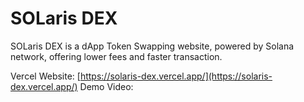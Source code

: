 # SOLaris DEX
SOLaris DEX is a dApp Token Swapping website, powered by Solana network, offering lower fees and faster transaction.

Vercel Website: [https://solaris-dex.vercel.app/](https://solaris-dex.vercel.app/)
Demo Video: